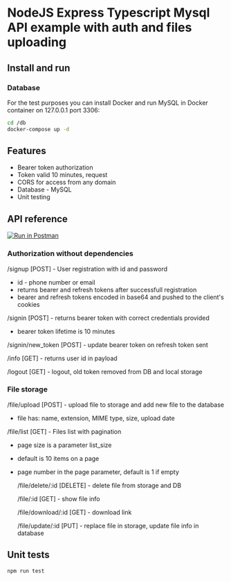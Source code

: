 # NodeJS Express Typescript Mysql API example with auth and files uploading

## Install and run

### Database

For the test purposes you can install Docker and run MySQL in Docker container on 127.0.0.1 port 3306:

```bash
cd /db
docker-compose up -d
```

## Features

- Bearer token authorization
- Token valid 10 minutes, request
- CORS for access from any domain
- Database - MySQL
- Unit testing

## API reference

[![Run in Postman](https://run.pstmn.io/button.svg)](https://app.getpostman.com/run-collection/919f8c9e6170273e0bd6)

### Authorization without dependencies

/signup [POST] - User registration with id and password

- id - phone number or email
- returns bearer and refresh tokens after successfull registration
- bearer and refresh tokens encoded in base64 and pushed to the client's cookies

/signin [POST] - returns bearer token with correct credentials provided

- bearer token lifetime is 10 minutes

/signin/new_token [POST] - update bearer token on refresh token sent

/info [GET] - returns user id in payload

/logout [GET] - logout, old token removed from DB and local storage

### File storage

/file/upload [POST] - upload file to storage and add new file to the database

- file has: name, extension, MIME type, size, upload date

/file/list [GET] - Files list with pagination

- page size is a parameter list_size
- default is 10 items on a page
- page number in the page parameter, default is 1 if empty

  /file/delete/:id [DELETE] - delete file from storage and DB

  /file/:id [GET] - show file info

  /file/download/:id [GET] - download link

  /file/update/:id [PUT] - replace file in storage, update file info in database

## Unit tests

```bash
npm run test
```
